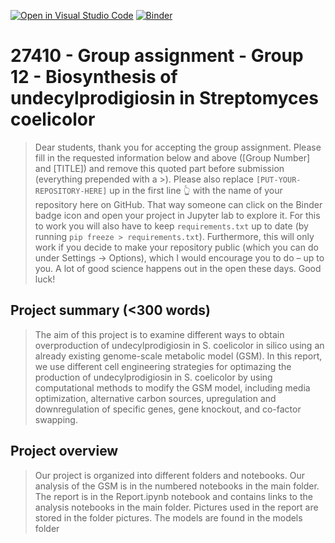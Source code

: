 [![Open in Visual Studio Code](https://classroom.github.com/assets/open-in-vscode-c66648af7eb3fe8bc4f294546bfd86ef473780cde1dea487d3c4ff354943c9ae.svg)](https://classroom.github.com/online_ide?assignment_repo_id=9255014&assignment_repo_type=AssignmentRepo)
[![Binder](https://mybinder.org/badge_logo.svg)](https://mybinder.org/v2/gh/27410/[PUT-YOUR-REPOSITORY-HERE]/main)

# 27410 - Group assignment - Group 12 - Biosynthesis of undecylprodigiosin in Streptomyces coelicolor

> Dear students, thank you for accepting the group assignment. Please fill in the
> requested information below and above ([Group Number] and [TITLE]) and remove this quoted part before submission (everything prepended with a >).
> Please also replace `[PUT-YOUR-REPOSITORY-HERE]` up in the first line 👆 with the name of your repository here on GitHub.
> That way someone can click on the Binder badge icon and open your project in Jupyter lab to explore it.
> For this to work you will also have to keep `requirements.txt` up to date (by running `pip freeze > requirements.txt`).
> Furthermore, this will only work if you decide to make your repository public (which you can do under Settings -> Options),
> which I would encourage you to do – up to you. A lot of good science happens out in the open these days.
> Good luck!

## Project summary (<300 words)
> The aim of this project is to examine different ways to obtain overproduction of undecylprodigiosin in S. coelicolor in silico using an already existing genome-scale
> metabolic model (GSM). In this report, we use different cell engineering strategies for optimazing the production of undecylprodigiosin in S. coelicolor by using 
> computational methods to modify the GSM model, including media optimization, alternative carbon sources, upregulation and downregulation of specific genes,
> gene knockout, and co-factor swapping. 


## Project overview 
> Our project is organized into different folders and notebooks.
> Our analysis of the GSM is in the numbered notebooks in the main folder.
> The report is in the Report.ipynb notebook and contains links to the analysis notebooks in the main folder.
> Pictures used in the report are stored in the folder pictures.
> The models are found in the models folder




